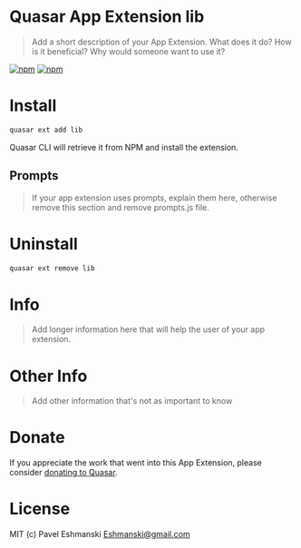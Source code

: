 # Quasar App Extension lib

> Add a short description of your App Extension. What does it do? How is it beneficial? Why would someone want to use it?

[![npm](https://img.shields.io/npm/v/quasar-app-extension-lib.svg?label=quasar-app-extension-lib)](https://www.npmjs.com/package/quasar-app-extension-lib)
[![npm](https://img.shields.io/npm/dt/quasar-app-extension-lib.svg)](https://www.npmjs.com/package/quasar-app-extension-lib)

# Install
```bash
quasar ext add lib
```
Quasar CLI will retrieve it from NPM and install the extension.

## Prompts

> If your app extension uses prompts, explain them here, otherwise remove this section and remove prompts.js file.

# Uninstall
```bash
quasar ext remove lib
```

# Info
> Add longer information here that will help the user of your app extension.

# Other Info
> Add other information that's not as important to know

# Donate
If you appreciate the work that went into this App Extension, please consider [donating to Quasar](https://donate.quasar.dev).

# License
MIT (c) Pavel Eshmanski <Eshmanski@gmail.com>
